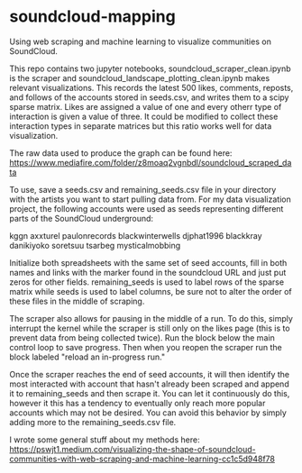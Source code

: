 # soundcloud-mapping

Using web scraping and machine learning to visualize communities on SoundCloud.

This repo contains two jupyter notebooks, soundcloud_scraper_clean.ipynb is the scraper and soundcloud_landscape_plotting_clean.ipynb makes relevant visualizations. This records the latest 500 likes, comments, reposts, and follows of the accounts stored in seeds.csv, and writes them to a scipy sparse matrix. Likes are assigned a value of one and every otherr type of interaction is given a value of three. It could be modified to collect these interaction types in separate matrices but this ratio works well for data visualization.

The raw data used to produce the graph can be found here: https://www.mediafire.com/folder/z8moaq2vgnbdl/soundcloud_scraped_data

To use, save a seeds.csv and remaining_seeds.csv file in your directory with the artists you want to start pulling data from. For my data visualization project, the following accounts were used as seeds representing different parts of the SoundCloud underground:

kggn
axxturel
paulonrecords
blackwinterwells
djphat1996
blackkray
danikiyoko
soretsuu
tsarbeg
mysticalmobbing

Initialize both spreadsheets with the same set of seed accounts, fill in both names and links with the marker found in the soundcloud URL and just put zeros for other fields. remaining_seeds is used to label rows of the sparse matrix while seeds is used to label columns, be sure not to alter the order of these files in the middle of scraping. 

The scraper also allows for pausing in the middle of a run. To do this, simply interrupt the kernel while the scraper is still only on the likes page (this is to prevent data from being collected twice). Run the block below the main control loop to save progress. Then when you reopen the scraper run the block labeled "reload an in-progress run."

Once the scraper reaches the end of seed accounts, it will then identify the most interacted with account that hasn't already been scraped and append it to remaining_seeds and then scrape it. You can let it continuously do this, however it this has a tendency to eventually only reach more popular accounts which may not be desired. You can avoid this behavior by simply adding more to the remaining_seeds.csv file. 

I wrote some general stuff about my methods here: https://pswjt1.medium.com/visualizing-the-shape-of-soundcloud-communities-with-web-scraping-and-machine-learning-cc1c5d948f78



